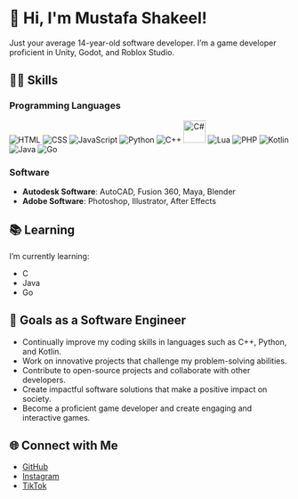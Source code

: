# 👋 Hi, I'm Mustafa Shakeel!

Just your average 14-year-old software developer. I’m a game developer proficient in Unity, Godot, and Roblox Studio. 

## 🧑‍💻 Skills

### Programming Languages
![HTML](https://skillicons.dev/icons?i=html) 
![CSS](https://skillicons.dev/icons?i=css) 
![JavaScript](https://skillicons.dev/icons?i=javascript) 
![Python](https://skillicons.dev/icons?i=python) 
![C++](https://skillicons.dev/icons?i=cpp) 
<img src="https://skillicons.dev/icons?i=csharp" alt="C#" width="40" height="40">
![Lua](https://skillicons.dev/icons?i=lua) 
![PHP](https://skillicons.dev/icons?i=php) 
![Kotlin](https://skillicons.dev/icons?i=kotlin) 
![Java](https://skillicons.dev/icons?i=java) 
![Go](https://skillicons.dev/icons?i=go)

### Software
- **Autodesk Software**: AutoCAD, Fusion 360, Maya, Blender
- **Adobe Software**: Photoshop, Illustrator, After Effects

## 📚 Learning
I’m currently learning:
- C
- Java
- Go

## 🚀 Goals as a Software Engineer
- Continually improve my coding skills in languages such as C++, Python, and Kotlin.
- Work on innovative projects that challenge my problem-solving abilities.
- Contribute to open-source projects and collaborate with other developers.
- Create impactful software solutions that make a positive impact on society.
- Become a proficient game developer and create engaging and interactive games.

## 🌐 Connect with Me
- [GitHub](https://github.com/mustafaC0der)
- [Instagram](https://www.instagram.com/_mustafa_lol_/)
- [TikTok](https://www.tiktok.com/@mustafa_ishere)
